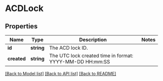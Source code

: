 # ACDLock

## Properties
Name | Type | Description | Notes
------------ | ------------- | ------------- | -------------
**id** | **string** | The ACD lock ID. | 
**created** | **string** | The UTC lock created time in format: YYYY-MM-DD HH:mm:SS | 

[[Back to Model list]](../README.md#documentation-for-models) [[Back to API list]](../README.md#documentation-for-api-endpoints) [[Back to README]](../README.md)


